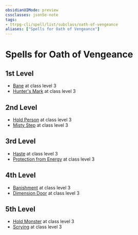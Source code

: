 ```yaml
---
obsidianUIMode: preview
cssclasses: json5e-note
tags:
- ttrpg-cli/spell/list/subclass/oath-of-vengeance
aliases: ["Spells for Oath of Vengeance"]
---
```

# Spells for Oath of Vengeance

## 1st Level

- [Bane](/CLI/spells/bane.md "PHB") at class level 3
- [Hunter's Mark](/CLI/spells/hunters-mark.md "PHB") at class level 3

## 2nd Level

- [Hold Person](/CLI/spells/hold-person.md "PHB") at class level 3
- [Misty Step](/CLI/spells/misty-step.md "PHB") at class level 3

## 3rd Level

- [Haste](/CLI/spells/haste.md "PHB") at class level 3
- [Protection from Energy](/CLI/spells/protection-from-energy.md "PHB") at class level 3

## 4th Level

- [Banishment](/CLI/spells/banishment.md "PHB") at class level 3
- [Dimension Door](/CLI/spells/dimension-door.md "PHB") at class level 3

## 5th Level

- [Hold Monster](/CLI/spells/hold-monster.md "PHB") at class level 3
- [Scrying](/CLI/spells/scrying.md "PHB") at class level 3
